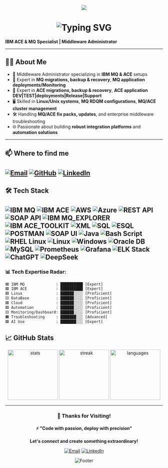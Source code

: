 <!-- Banner -->
<p align="center">
  <img src="https://capsule-render.vercel.app/api?type=waving&color=gradient&height=200&section=header&text=SHIVARAJ%20🚀&fontSize=40&fontAlign=50&fontColor=ffffff" />
</p>

<!-- Typing Intro -->
<h1 align="center">
  <img src="https://readme-typing-svg.demolab.com?font=Fira+Code&weight=400&pause=1000&color=36BCF7&center=true&vCenter=true&width=435&lines=Hi+there!+I'm+Shiva;Working+at+THBS;MQ+ACE+Specialist;AI+Cloud+Enthusiast;Always+Learning+%26+Building..." alt="Typing SVG" />
</h1>


**IBM ACE & MQ Specialist | Middleware Administrator**

---

## 👨‍💻 About Me
- 💼 Middleware Administrator specializing in **IBM MQ & ACE** setups
- 🔧 Expert in **MQ migrations, backup & recovery**, **MQ application deployments/Monitoring**
- 🔧 Expert in **ACE migrations, backup & recovery**, **ACE application DEV|TEST|deployments|Release|Support**
- 🖥️ Skilled in **Linux/Unix systems**, **MQ RDQM configurations**, **MQ/ACE cluster management**
- 🛠️ Handling **MQ/ACE fix packs, updates**, and enterprise middleware troubleshooting
- 🌐 Passionate about building **robust integration platforms** and **automation solutions**

---

## 📫 Where to find me
[![Email](https://img.shields.io/badge/Email-D14836?style=for-the-badge&logo=gmail&logoColor=white)](mailto:shivantu9@gmail.com)
[![GitHub](https://img.shields.io/badge/GitHub-181717?style=for-the-badge&logo=github&logoColor=white)](https://github.com/shivantu)
[![LinkedIn](https://img.shields.io/badge/LinkedIn-0077B5?style=for-the-badge&logo=linkedin&logoColor=white)](https://www.linkedin.com/in/shivaraj-b)  
---

<!-- Tech Stack -->
## 🛠️ Tech Stack

![IBM MQ](https://img.shields.io/badge/IBM%20MQ-%230054E5.svg?style=plastic&logo=ibm&logoColor=white) 
![IBM ACE](https://img.shields.io/badge/IBM%20ACE-%230054E5.svg?style=plastic&logo=ibm&logoColor=white)
![AWS](https://img.shields.io/badge/AWS-%23FF9900.svg?style=plastic&logo=amazon-aws&logoColor=white) 
![Azure](https://img.shields.io/badge/azure-%230072C6.svg?style=plastic&logo=microsoftazure&logoColor=white)
![REST API](https://img.shields.io/badge/REST-API-FF6C37?style=plastic&logo=rest&logoColor=white) 
![SOAP API](https://img.shields.io/badge/SOAP-API-FF6C37?style=plastic&logo=rest&logoColor=white)
![IBM MQ_EXPLORER](https://img.shields.io/badge/IBM%20MQ%20EXPLORER-%230054E5.svg?style=plastic&logo=ibm&logoColor=white) 
![IBM ACE_TOOLKIT](https://img.shields.io/badge/IBM%20ACE%20TOOLKIT-%230054E5.svg?style=plastic&logo=ibm&logoColor=white)
![XML](https://img.shields.io/badge/XML-Data-FF6600?style=plastic&logo=xml&logoColor=white)
![SQL](https://img.shields.io/badge/SQL-Query-4479A1?style=plastic&logo=sql&logoColor=white) 
![ESQL](https://img.shields.io/badge/ESQL-IBM-054ADA?style=plastic&logo=ibm&logoColor=white)
![POSTMAN](https://img.shields.io/badge/POSTMAN-FF6C37?style=plastic&logo=rest&logoColor=white)
![SOAP UI](https://img.shields.io/badge/SOAP-UI-FF6C37?style=plastic&logo=rest&logoColor=white)
![Java](https://img.shields.io/badge/java-%23ED8B00.svg?style=plastic&logo=openjdk&logoColor=white) 
![Bash Script](https://img.shields.io/badge/bash_script-%23121011.svg?style=plastic&logo=gnu-bash&logoColor=white)
![RHEL Linux](https://img.shields.io/badge/RHEL%20Linux-EE0000?style=plastic&logo=redhat&logoColor=white) 
![Linux](https://img.shields.io/badge/Linux-FCC624?style=plastic&logo=linux&logoColor=black)
![Windows](https://img.shields.io/badge/Windows-0078D6?style=plastic&logo=windows&logoColor=white)
![Oracle DB](https://img.shields.io/badge/Oracle%20DB-F80000?style=plastic&logo=oracle&logoColor=white) 
![MySQL](https://img.shields.io/badge/mysql-4479A1.svg?style=plastic&logo=mysql&logoColor=white)
![Prometheus](https://img.shields.io/badge/Prometheus-E6522C?style=plastic&logo=prometheus&logoColor=white) 
![Grafana](https://img.shields.io/badge/Grafana-F46800?style=plastic&logo=grafana&logoColor=white)
![ELK Stack](https://img.shields.io/badge/ELK%20Stack-005571?style=plastic&logo=elasticstack&logoColor=white)
![ChatGPT](https://img.shields.io/badge/ChatGPT-FCC624?style=plastic&logo=ChatGPT&logoColor=black)
![DeepSeek](https://img.shields.io/badge/DeepSeek%20-F80000?style=plastic&logo=DeepSeek&logoColor=white) 
---

### **📊 Tech Expertise Radar:**
<!--START_SECTION:waka-->
```txt
🟦 IBM MQ              : ██████████ [Expert]
🟩 IBM ACE             : ██████████ [Expert] 
🟥 Linux               : ██████░░░░ [Proficient]
🟨 DataBase            : ██████░░░░ [Proficient]
🟪 Cloud               : ██████░░░░ [Proficient]
🟥 Automation          : ██████░░░░ [Proficient]
🟨 Monitoring/Dashboard: ██████░░░░ [Proficient]
🟧 Troubleshooting     : ███████░░░ [Advanced]
🟪 AI Use              : ███████░░░ [Expert]
```
## 📈 GitHub Stats
<p align="center">
  <img
    src="https://github-readme-stats.vercel.app/api?username=shivantu&theme=github_dark&show_icons=true&rank_icon=github"
    height="160"
    alt="stats"
  />
  <img
    src="https://github-readme-streak-stats.herokuapp.com/?user=shivantu&theme=github_dark&hide_border=true"
    height="160"
    alt="streak"
  />
  <img
    src="https://github-readme-stats.vercel.app/api/top-langs/?username=shivantu&layout=compact&theme=radical"
    height="160"
    alt="languages"
  />
</p>

---
<div align="center">
  
### 🌟 Thanks for Visiting!
#### ⚡ "Code with passion, deploy with precision"
**Let's connect and create something extraordinary!**

[![Email](https://img.shields.io/badge/📧_Email_Me-D14836?style=for-the-badge&logo=gmail&logoColor=white)](mailto:shivantu9@gmail.com)
[![LinkedIn](https://img.shields.io/badge/💼_LinkedIn-0077B5?style=for-the-badge&logo=linkedin&logoColor=white)](https://www.linkedin.com/in/shivaraj-b)

![Footer](https://capsule-render.vercel.app/api?type=waving&color=gradient&height=100&section=footer)

</div>
